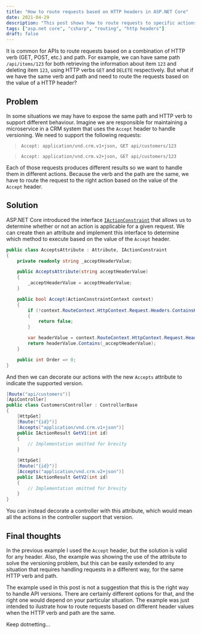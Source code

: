 ```yaml
---
title: "How to route requests based on HTTP headers in ASP.NET Core"
date: 2021-04-29
description: "This post shows how to route requests to specific actions in ASP.NET Core via implementing IActionConstraint and decorating actions and controllers with an Attribute to indicate the value of a header to determine the valid route to follow."
tags: ["asp.net core", "csharp", "routing", "http headers"]
draft: false
---
```


It is common for APIs to route requests based on a combination of HTTP verb (GET, POST, etc.) and path. For example, we can have same path `/api/items/123` for both retrieving the information about item `123` and deleting item `123`, using HTTP verbs `GET` and `DELETE` respectively. But what if we have the same verb and path and need to route the requests based on the value of a HTTP header?

## Problem

In some situations we may have to expose the same path and HTTP verb to support different behaviour. Imagine we are responsible for maintaining a microservice in a CRM system that uses the `Accept` header to handle versioning. We need to support the following requests:

> `Accept: application/vnd.crm.v1+json, GET api/customers/123`

> `Accept: application/vnd.crm.v2+json, GET api/customers/123`

Each of those requests produces different results so we want to handle them in different actions. Because the verb and the path are the same, we have to route the request to the right action based on the value of the `Accept` header.

## Solution

ASP.NET Core introduced the interface [`IActionConstraint`](https://docs.microsoft.com/en-us/dotnet/api/microsoft.aspnetcore.mvc.actionconstraints.iactionconstraint) that allows us to determine whether or not an action is applicable for a given request. We can create then an attribute and implement this interface to determine which method to execute based on the value of the `Accept` header.

```csharp
public class AcceptsAttribute : Attribute, IActionConstraint
{
    private readonly string _acceptHeaderValue;

    public AcceptsAttribute(string acceptHeaderValue)
    {
        _acceptHeaderValue = acceptHeaderValue;
    }

    public bool Accept(ActionConstraintContext context)
    {
        if (!context.RouteContext.HttpContext.Request.Headers.ContainsKey("Accept"))
        {
            return false;
        }

        var headerValue = context.RouteContext.HttpContext.Request.Headers["Accept"];
        return headerValue.Contains(_acceptHeaderValue);
    }

    public int Order => 0;
}
```

And then we can decorate our actions with the new `Accepts` attribute to indicate the supported version.

```csharp
[Route("api/customers")]
[ApiController]
public class CustomersController : ControllerBase
{
    [HttpGet]
    [Route("{id}")]
    [Accepts("application/vnd.crm.v1+json")]
    public IActionResult GetV1(int id)
    {
        // Implementation omitted for brevity
    }

    [HttpGet]
    [Route("{id}")]
    [Accepts("application/vnd.crm.v2+json")]
    public IActionResult GetV2(int id)
    {
        // Implementation omitted for brevity
    }
}
```

You can instead decorate a controller with this attribute, which would mean all the actions in the controller support that version.

## Final thoughts
In the previous example I used the `Accept` header, but the solution is valid for any header. Also, the example was showing the use of the attribute to solve the versioning problem, but this can be easily extended to any situation that requires handling requests in a different way, for the same HTTP verb and path.

The example used in this post is not a suggestion that this is the right way to handle API versions. There are certainly different options for that, and the right one would depend on your particular situation. The example was just intended to ilustrate how to route requests based on different header values when the HTTP verb and path are the same.

Keep dotnetting...
